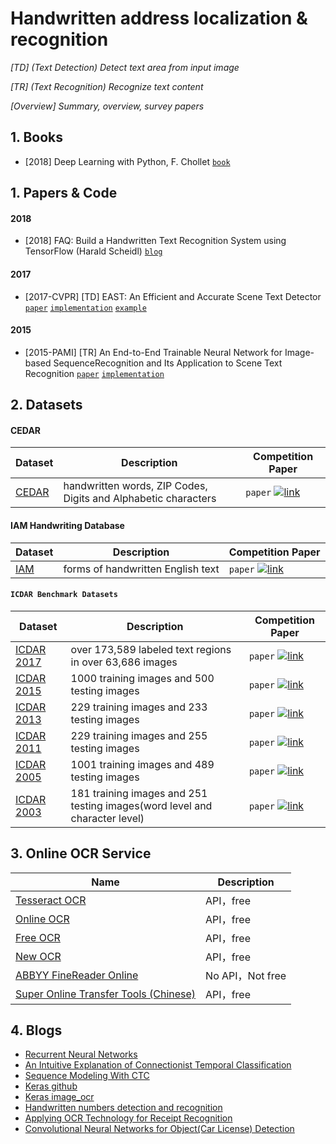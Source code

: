 # Handwritten address localization & recognition

*[TD] (Text Detection) Detect text area from input image*

*[TR] (Text Recognition) Recognize text content*

*[Overview] Summary, overview, survey papers*

## 1. Books
- [2018] Deep Learning with Python, F. Chollet [`book`](http://faculty.neu.edu.cn/yury/AAI/Textbook/Deep%20Learning%20with%20Python.pdf)

## 1. Papers & Code

#### 2018
- [2018] FAQ: Build a Handwritten Text Recognition System using TensorFlow (Harald Scheidl)
[`blog`](https://towardsdatascience.com/faq-build-a-handwritten-text-recognition-system-using-tensorflow-27648fb18519)

#### 2017
- [2017-CVPR] [TD] EAST: An Efficient and Accurate Scene Text Detector [`paper`](https://arxiv.org/abs/1704.03155) [`implementation`](https://github.com/argman/EAST) [`example`](https://www.pyimagesearch.com/2018/08/20/opencv-text-detection-east-text-detector/)

#### 2015
- [2015-PAMI] [TR] An End-to-End Trainable Neural Network for Image-based SequenceRecognition and Its Application to Scene Text Recognition [`paper`](https://arxiv.org/abs/1507.05717) [`implementation`](https://github.com/qjadud1994/CRNN-Keras)

## 2. Datasets

#### CEDAR

|Dataset| Description | Competition Paper |
|---|---|----|
|[CEDAR]( http://www.cedar.buffalo.edu/Databases/ ) | handwritten words, ZIP Codes, Digits and Alphabetic characters | `paper` [![link](https://www.lds.org/bc/content/shared/content/images/gospel-library/manual/10735/paper-icon_1150845_tmb.jpg)](https://cedar.buffalo.edu/~srihari/papers/JFS-2002.pdf)|

#### IAM Handwriting Database  

|Dataset| Description | Competition Paper |
|---|---|----|
|[IAM](http://www.fki.inf.unibe.ch/databases/iam-handwriting-database) | forms of handwritten English text | `paper` [![link](https://www.lds.org/bc/content/shared/content/images/gospel-library/manual/10735/paper-icon_1150845_tmb.jpg)](http://citeseerx.ist.psu.edu/viewdoc/download?doi=10.1.1.33.5886&rep=rep1&type=pdf)|

#### `ICDAR Benchmark Datasets`

|Dataset| Description | Competition Paper |
|---|---|----|
|[ICDAR 2017](http://rrc.cvc.uab.es/)| over 173,589 labeled text regions in over 63,686 images |`paper`  [![link](https://www.lds.org/bc/content/shared/content/images/gospel-library/manual/10735/paper-icon_1150845_tmb.jpg)](https://arxiv.org/abs/1601.07140)|
|[ICDAR 2015](http://rrc.cvc.uab.es/)| 1000 training images and 500 testing images|`paper`  [![link](https://www.lds.org/bc/content/shared/content/images/gospel-library/manual/10735/paper-icon_1150845_tmb.jpg)](http://rrc.cvc.uab.es/files/Robust-Reading-Competition-Karatzas.pdf)|
|[ICDAR 2013](http://dagdata.cvc.uab.es/icdar2013competition/)| 229 training images and 233 testing images |`paper`  [![link](https://www.lds.org/bc/content/shared/content/images/gospel-library/manual/10735/paper-icon_1150845_tmb.jpg)](http://dagdata.cvc.uab.es/icdar2013competition/files/icdar2013_competition_report.pdf)|
|[ICDAR 2011](http://robustreading.opendfki.de/trac/)| 229 training images and 255 testing images |`paper`  [![link](https://www.lds.org/bc/content/shared/content/images/gospel-library/manual/10735/paper-icon_1150845_tmb.jpg)](http://www.iapr-tc11.org/archive/icdar2011/fileup/PDF/4520b491.pdf)|
|[ICDAR 2005](http://www.iapr-tc11.org/mediawiki/index.php/ICDAR_2005_Robust_Reading_Competitions)| 1001 training images and 489 testing images |`paper`  [![link](https://www.lds.org/bc/content/shared/content/images/gospel-library/manual/10735/paper-icon_1150845_tmb.jpg)](http://www.academia.edu/download/30700479/10.1.1.96.4332.pdf)|
|[ICDAR 2003](http://www.iapr-tc11.org/mediawiki/index.php/ICDAR_2003_Robust_Reading_Competitions)| 181 training images and 251 testing images(word level and character level) |`paper`  [![link](https://www.lds.org/bc/content/shared/content/images/gospel-library/manual/10735/paper-icon_1150845_tmb.jpg)](http://citeseerx.ist.psu.edu/viewdoc/download?doi=10.1.1.332.3461&rep=rep1&type=pdf)|

## 3. Online OCR Service

| Name | Description |
|---|----
|[Tesseract OCR](https://github.com/tesseract-ocr/tesseract)| API，free |
|[Online OCR](https://www.onlineocr.net/)| API，free |
|[Free OCR](http://www.free-ocr.com/)| API，free |
|[New OCR](http://www.newocr.com/)| API，free |
|[ABBYY FineReader Online](https://finereaderonline.com)| No API，Not free |
|[Super Online Transfer Tools (Chinese)](http://www.wdku.net/)| API，free |

## 4. Blogs
- [Recurrent Neural Networks](http://colah.github.io/posts/2015-08-Understanding-LSTMs/)
- [An Intuitive Explanation of Connectionist Temporal Classification](https://towardsdatascience.com/intuitively-understanding-connectionist-temporal-classification-3797e43a86c)
- [Sequence Modeling With CTC](https://distill.pub/2017/ctc/)
- [Keras github](https://github.com/keras-team/keras)
- [Keras image_ocr](https://github.com/keras-team/keras/blob/master/examples/image_ocr.py)
- [Handwritten numbers detection and recognition](https://medium.com/@o.kroeger/recognize-your-handwritten-numbers-3f007cbe46ff#.8hg7vl6mo)
- [Applying OCR Technology for Receipt Recognition](http://rnd.azoft.com/applying-ocr-technology-receipt-recognition/)
- [Convolutional Neural Networks for Object(Car License) Detection](http://rnd.azoft.com/convolutional-neural-networks-object-detection/)
